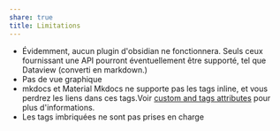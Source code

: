 ```yaml
---
share: true
title: Limitations
---
```


- Évidemment, aucun plugin d'obsidian ne fonctionnera. Seuls ceux fournissant une API pourront éventuellement être supporté, tel que Dataview (converti en markdown.)
- Pas de vue graphique
- mkdocs et Material Mkdocs ne supporte pas les tags inline, et vous perdrez les liens dans ces tags.Voir [custom and tags attributes](../Template/customization.md#custom-and-tags-attributes) pour plus d'informations.
- Les tags imbriquées ne sont pas prises en charge
